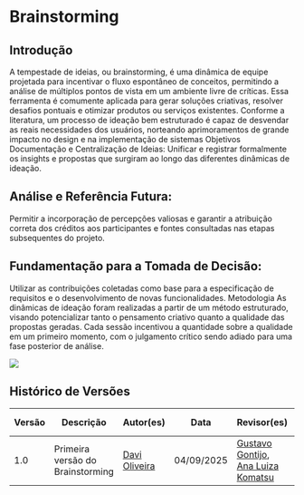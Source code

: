 # Brainstorming

## Introdução
A tempestade de ideias, ou brainstorming, é uma dinâmica de equipe projetada para incentivar o fluxo espontâneo de conceitos, permitindo a análise de múltiplos pontos de vista em um ambiente livre de críticas. Essa ferramenta é comumente aplicada para gerar soluções criativas, resolver desafios pontuais e otimizar produtos ou serviços existentes. Conforme a literatura, um processo de ideação bem estruturado é capaz de desvendar as reais necessidades dos usuários, norteando aprimoramentos de grande impacto no design e na implementação de sistemas
Objetivos
Documentação e Centralização de Ideias:
Unificar e registrar formalmente os insights e propostas que surgiram ao longo das diferentes dinâmicas de ideação.

## Análise e Referência Futura:
Permitir a incorporação de percepções valiosas e garantir a atribuição correta dos créditos aos participantes e fontes consultadas nas etapas subsequentes do projeto.

## Fundamentação para a Tomada de Decisão:
Utilizar as contribuições coletadas como base para a especificação de requisitos e o desenvolvimento de novas funcionalidades.
Metodologia
As dinâmicas de ideação foram realizadas a partir de um método estruturado, visando potencializar tanto o pensamento criativo quanto a qualidade das propostas geradas. Cada sessão incentivou a quantidade sobre a qualidade em um primeiro momento, com o julgamento crítico sendo adiado para uma fase posterior de análise.

![](../assets/bpmn/Brainstorming.png)

## Histórico de Versões

| Versão | Descrição                            | Autor(es)                                                                                         | Data       | Revisor(es)                                                                                                 | Data de Revisão |
| ------ | ------------------------------------ | ------------------------------------------------------------------------------------------------- | ---------- | ----------------------------------------------------------------------------------------------------------- | --------------- |
| 1.0    | Primeira versão do Brainstorming | [Davi Oliveira](https://github.com/daviRolvr) | 04/09/2025 | [Gustavo Gontijo](https://https://github.com/Guga301104), [Ana Luiza Komatsu](https://https://github.com/luluaroeira) | 04/09/2025      |